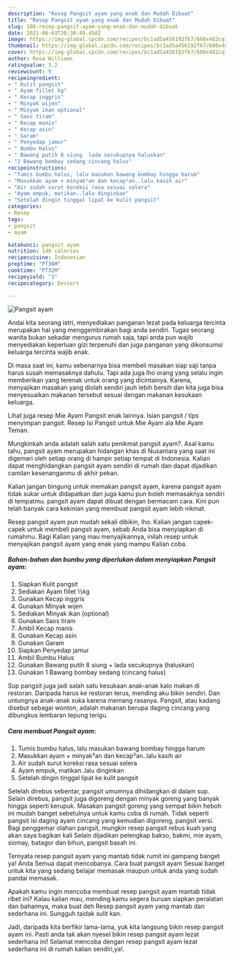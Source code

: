 ```yaml
---
description: "Resep Pangsit ayam yang enak dan Mudah Dibuat"
title: "Resep Pangsit ayam yang enak dan Mudah Dibuat"
slug: 188-resep-pangsit-ayam-yang-enak-dan-mudah-dibuat
date: 2021-06-03T20:30:49.458Z
image: https://img-global.cpcdn.com/recipes/bc1ad5a456192f67/680x482cq70/pangsit-ayam-foto-resep-utama.jpg
thumbnail: https://img-global.cpcdn.com/recipes/bc1ad5a456192f67/680x482cq70/pangsit-ayam-foto-resep-utama.jpg
cover: https://img-global.cpcdn.com/recipes/bc1ad5a456192f67/680x482cq70/pangsit-ayam-foto-resep-utama.jpg
author: Rosa Williams
ratingvalue: 3.2
reviewcount: 9
recipeingredient:
- " Kulit pangsit"
- " Ayam fillet kg"
- " Kecap inggris"
- " Minyak wijen"
- " Minyak ikan optional"
- " Saos tiram"
- " Kecap manis"
- " Kecap asin"
- " Garam"
- " Penyedap jamur"
- " Bumbu Halus"
- " Bawang putih 8 siung  lada secukupnya haluskan"
- "1 Bawang bombay sedang cincang halus"
recipeinstructions:
- "Tumis bumbu halus, lalu masukan bawang bombay hingga harum"
- "Masukkan ayam + minyak²an dan kecap²an..lalu kasih air"
- "Air sudah surut koreksi rasa sesuai selera"
- "Ayam empuk, matikan..lalu dinginkan"
- "Setelah dingin tinggal lipat ke kulit pangsit"
categories:
- Resep
tags:
- pangsit
- ayam

katakunci: pangsit ayam 
nutrition: 140 calories
recipecuisine: Indonesian
preptime: "PT36M"
cooktime: "PT32M"
recipeyield: "3"
recipecategory: Dessert

---
```



![Pangsit ayam](https://img-global.cpcdn.com/recipes/bc1ad5a456192f67/680x482cq70/pangsit-ayam-foto-resep-utama.jpg)

Andai kita seorang istri, menyediakan panganan lezat pada keluarga tercinta merupakan hal yang menggembirakan bagi anda sendiri. Tugas seorang  wanita bukan sekadar mengurus rumah saja, tapi anda pun wajib menyediakan keperluan gizi terpenuhi dan juga panganan yang dikonsumsi keluarga tercinta wajib enak.

Di masa  saat ini, kamu sebenarnya bisa membeli masakan siap saji tanpa harus susah memasaknya dahulu. Tapi ada juga lho orang yang selalu ingin memberikan yang terenak untuk orang yang dicintainya. Karena, menyajikan masakan yang diolah sendiri jauh lebih bersih dan kita juga bisa menyesuaikan makanan tersebut sesuai dengan makanan kesukaan keluarga. 

Lihat juga resep Mie Ayam Pangsit enak lainnya. Isian pangsit / tips menyimpan pangsit. Resep Isi Pangsit untuk Mie Ayam ala Mie Ayam Teman.

Mungkinkah anda adalah salah satu penikmat pangsit ayam?. Asal kamu tahu, pangsit ayam merupakan hidangan khas di Nusantara yang saat ini digemari oleh setiap orang di hampir setiap tempat di Indonesia. Kalian dapat menghidangkan pangsit ayam sendiri di rumah dan dapat dijadikan camilan kesenanganmu di akhir pekan.

Kalian jangan bingung untuk memakan pangsit ayam, karena pangsit ayam tidak sukar untuk didapatkan dan juga kamu pun boleh memasaknya sendiri di tempatmu. pangsit ayam dapat dibuat dengan bermacam cara. Kini pun telah banyak cara kekinian yang membuat pangsit ayam lebih nikmat.

Resep pangsit ayam pun mudah sekali dibikin, lho. Kalian jangan capek-capek untuk membeli pangsit ayam, sebab Anda bisa menyiapkan di rumahmu. Bagi Kalian yang mau menyajikannya, inilah resep untuk menyajikan pangsit ayam yang enak yang mampu Kalian coba.

<!--inarticleads1-->

##### Bahan-bahan dan bumbu yang diperlukan dalam menyiapkan Pangsit ayam:

1. Siapkan  Kulit pangsit
1. Sediakan  Ayam fillet ½kg
1. Gunakan  Kecap inggris
1. Gunakan  Minyak wijen
1. Sediakan  Minyak ikan (optional)
1. Gunakan  Saos tiram
1. Ambil  Kecap manis
1. Gunakan  Kecap asin
1. Gunakan  Garam
1. Siapkan  Penyedap jamur
1. Ambil  Bumbu Halus
1. Gunakan  Bawang putih 8 siung + lada secukupnya (haluskan)
1. Gunakan 1 Bawang bombay sedang (cincang halus)


Sup pangsit juga jadi salah satu kesukaan anak-anak kalo makan di restoran. Daripada harus ke restoran terus, mending aku bikin sendiri. Dan untungnya anak-anak suka karena memang rasanya. Pangsit, atau kadang disebut sebagai wonton, adalah makanan berupa daging cincang yang dibungkus lembaran tepung terigu. 

<!--inarticleads2-->

##### Cara membuat Pangsit ayam:

1. Tumis bumbu halus, lalu masukan bawang bombay hingga harum
1. Masukkan ayam + minyak²an dan kecap²an..lalu kasih air
1. Air sudah surut koreksi rasa sesuai selera
1. Ayam empuk, matikan..lalu dinginkan
1. Setelah dingin tinggal lipat ke kulit pangsit


Setelah direbus sebentar, pangsit umumnya dihidangkan di dalam sup. Selain direbus, pangsit juga digoreng dengan minyak goreng yang banyak hingga seperti kerupuk. Masakan pangsit goreng yang sempat bikin heboh ini mudah banget sebetulnya untuk kamu coba di rumah. Tidak seperti pangsit isi daging ayam cincang yang kemudian digoreng, pangsit versi. Bagi penggemar olahan pangsit, mungkin resep pangsit rebus kuah yang akan saya bagikan kali Selain dijadikan pelengkap bakso, bakmi, mie ayam, siomay, batagor dan bihun, pangsit basah ini. 

Ternyata resep pangsit ayam yang mantab tidak rumit ini gampang banget ya! Anda Semua dapat mencobanya. Cara buat pangsit ayam Sesuai banget untuk kita yang sedang belajar memasak maupun untuk anda yang sudah pandai memasak.

Apakah kamu ingin mencoba membuat resep pangsit ayam mantab tidak ribet ini? Kalau kalian mau, mending kamu segera buruan siapkan peralatan dan bahannya, maka buat deh Resep pangsit ayam yang mantab dan sederhana ini. Sungguh taidak sulit kan. 

Jadi, daripada kita berfikir lama-lama, yuk kita langsung bikin resep pangsit ayam ini. Pasti anda tak akan nyesel bikin resep pangsit ayam lezat sederhana ini! Selamat mencoba dengan resep pangsit ayam lezat sederhana ini di rumah kalian sendiri,ya!.

